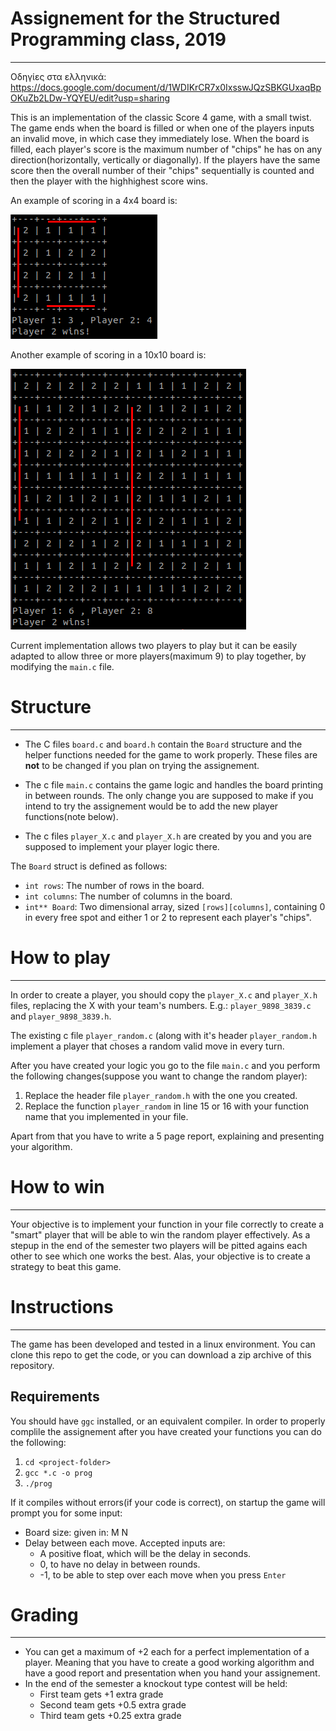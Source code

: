 # Assignement for the Structured Programming class, 2019
---

Οδηγίες στα ελληνικά: https://docs.google.com/document/d/1WDIKrCR7x0IxsswJQzSBKGUxaqBpOKuZb2LDw-YQYEU/edit?usp=sharing

This is an implementation of the classic Score 4 game, with a small twist. The game ends when the board is filled or when one of the players inputs an invalid move, in which case they immediately lose. When the board is filled, each player's score is the maximum number of "chips" he has on any direction(horizontally, vertically or diagonally). If the players have the same score then the overall number of their "chips" sequentially is counted and then the player with the
highhighest score wins. 

An example of scoring in a 4x4 board is:

![Example of 4x4 scoring](https://github.com/e-left/struc-prog-2019-assignement/blob/master/images/scoring_4x4.PNG)

Another example of scoring in a 10x10 board is:

![Example of 10x10 scoring](https://github.com/e-left/struc-prog-2019-assignement/blob/master/images/scoring_10x10.PNG)

Current implementation allows two players to play but it can be easily adapted to allow three or more players(maximum 9) to play together, by modifying the `main.c` file.

# Structure
---
- The C files `board.c` and `board.h` contain the `Board` structure and the helper functions needed for the game to work properly. These files are **not** to be changed if you plan on trying the assignement.

- The c file `main.c` contains the game logic and handles the board printing in between rounds. The only change you are supposed to make if you intend to try the assignement would be to add the new player functions(note below).

- The c files `player_X.c` and `player_X.h` are created by you and you are supposed to implement your player logic there.

The `Board` struct is defined as follows:

- `int rows`: The number of rows in the board.
- `int columns`: The number of columns in the board.
- `int** Board`: Two dimensional array, sized `[rows][columns]`, containing 0 in every free spot and either 1 or 2 to represent each player's "chips".

# How to play
---
In order to create a player, you should copy the `player_X.c` and `player_X.h` files, replacing the X with your team's numbers. E.g.: `player_9898_3839.c` and `player_9898_3839.h`.

The existing c file `player_random.c` (along with it's header `player_random.h` implement a player that choses a random valid move in every turn.

After you have created your logic you go to the file `main.c` and you perform the following changes(suppose you want to change the random player):

1. Replace the header file `player_random.h` with the one you created.
2. Replace the function `player_random` in line 15 or 16 with your function name that you implemented in your file.

Apart from that you have to write a 5 page report, explaining and presenting your algorithm.

# How to win
---
Your objective is to implement your function in your file correctly to create a "smart" player that will be able to win the random player effectively. As a stepup in the end of the semester two players will be pitted agains each other to see which one works the best. Alas, your objective is to create a strategy to beat this game.

# Instructions
---
The game has been developed and tested in a linux environment. You can clone this repo to get the code, or you can download a zip archive of this repository.

## Requirements

You should have `ggc` installed, or an equivalent compiler. In order to properly complile the assignement after you have created your functions you can do the following:
1. `cd <project-folder>`
2. `gcc *.c -o prog`
3. `./prog` 

If it compiles without errors(if your code is correct), on startup the game will prompt you for some input:
- Board size: given in: M N
- Delay between each move. Accepted inputs are:
    - A positive float, which will be the delay in seconds.
    - 0, to have no delay in between rounds.
    - -1, to be able to step over each move when you press `Enter`

# Grading
---
- You can get a maximum of +2 each for a perfect implementation of a player. Meaning that you have to create a good working algorithm and have a good report and presentation when you hand your assignement.
- In the end of the semester a knockout type contest will be held:
    - First team gets +1 extra grade
    - Second team gets +0.5 extra grade
    - Third team gets +0.25 extra grade


